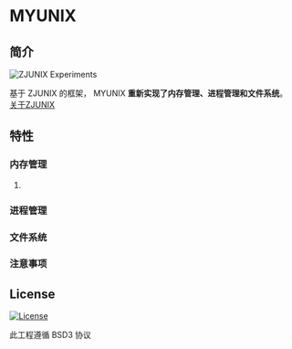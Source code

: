 # MYUNIX

## 简介

![ZJUNIX Experiments](https://img.shields.io/badge/ZJUNIX-Experiments-blue.svg)

基于 ZJUNIX 的框架， MYUNIX **重新实现了内存管理、进程管理和文件系统**。  
[关于ZJUNIX](https://github.com/ZJUNIX/ZJUNIX)

## 特性

### 内存管理

1. 


### 进程管理



### 文件系统



### 注意事项



## License

[![License](https://img.shields.io/badge/License-BSD%203--Clause-blue.svg)](./LICENSE)

此工程遵循 BSD3 协议